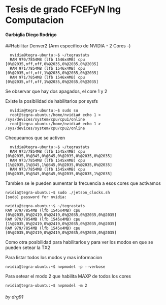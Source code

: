 # Tesis de grado FCEFyN Ing Computacion

#### Garbiglia Diego Rodrigo

##Habilitar Denver2 (Arm especifico de NVIDIA - 2 Cores -)

```shell
  nvidia@tegra-ubuntu:~$ ~/tegrastats
  RAM 970/7854MB (lfb 1546x4MB) cpu [0%@2035,off,off,0%@2035,0%@2035,0%@2035]
  RAM 971/7854MB (lfb 1546x4MB) cpu [0%@2035,off,off,1%@2035,0%@2035,0%@2035]
  RAM 971/7854MB (lfb 1546x4MB) cpu [0%@2035,off,off,1%@2035,0%@2035,0%@2035]
```
Se observar que hay dos apagados, el core 1 y 2

Existe la posibilidad de habilitarlos por sysfs

```shell
  nvidia@tegra-ubuntu:~$ sudo su
  root@tegra-ubuntu:/home/nvidia# echo 1 > /sys/devices/system/cpu/cpu1/online
  root@tegra-ubuntu:/home/nvidia# echo 1 > /sys/devices/system/cpu/cpu2/online
```
Chequeamos que se activen

```shell
  nvidia@tegra-ubuntu:~$ ~/tegrastats
  RAM 973/7854MB (lfb 1545x4MB) cpu [0%@2035,0%@345,0%@345,0%@2035,0%@2035,0%@2035]
  RAM 973/7854MB (lfb 1545x4MB) cpu [1%@2035,1%@345,1%@345,0%@2035,0%@2035,0%@2035]
  RAM 973/7854MB (lfb 1545x4MB) cpu [0%@2035,0%@345,0%@345,0%@2035,0%@2035,1%@2035]
```
Tambien se le pueden aumentar la frecuencia a esos cores que activamos

```shell
nvidia@tegra-ubuntu:~$ sudo ./jetson_clocks.sh
[sudo] password for nvidia:

nvidia@tegra-ubuntu:~$ ~/tegrastats
RAM 979/7854MB (lfb 1545x4MB) cpu [0%@2035,0%@2419,0%@2419,0%@2035,0%@2035,0%@2035]
RAM 979/7854MB (lfb 1545x4MB) cpu [1%@2035,0%@2419,0%@2419,0%@2035,0%@2035,0%@2035]
RAM 979/7854MB (lfb 1545x4MB) cpu [0%@2035,0%@2419,0%@2419,0%@2035,0%@2035,0%@2035]
```

Como otra posibilidad para habilitarlos y para ver los modos en que se pueden setear la TX2

Para listar todos los modos y mas informacion
```shell
nvidia@tegra-ubuntu:~$ nvpmodel -p --verbose
```
Para setear el modo 2 que habilita MAXP de todos los cores
```shell
nvidia@tegra-ubuntu:~$ nvpmodel -m 2
```


###### by drg91
